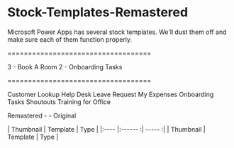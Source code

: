 # Stock-Templates-Remastered

Microsoft Power Apps has several stock templates. We'll dust them off and make sure each of them function properly.




===================================

3 - Book A Room 
2 - Onboarding Tasks

===================================

Customer Lookup
Help Desk
Leave Request
My Expenses
Onboarding Tasks
Shoutouts
Training for Office







Remastered -  - Original







| Thumbnail                                                 | Template                                  | Type                    |
|:----                                                      |:------                               :| -----                        :|
| Thumbnail                                                 | Template                                  | Type                    |



